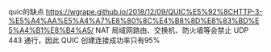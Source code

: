 
quic的缺点
https://wgrape.github.io/2018/12/09/QUIC%E5%92%8CHTTP-3-%E5%A4%AA%E5%A4%A7%E8%80%8C%E4%B8%8D%E8%83%BD%E5%A4%B1%E8%B4%A5/
NAT 局域网路由、交换机、防火墙等会禁止 UDP 443 通行，因此 QUIC 创建连接成功率只有95%
